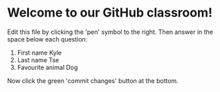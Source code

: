 # Welcome to our GitHub classroom!

Edit this file by clicking the 'pen' symbol to the right.
Then answer in the space below each question:

1. First name
Kyle
2. Last name
Tse
3. Favourite animal
Dog

Now click the green 'commit changes' button at the bottom.

